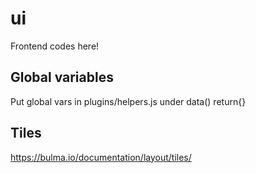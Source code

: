 # ui
Frontend codes here!

## Global variables

Put global vars in plugins/helpers.js under data() return{}

## Tiles

https://bulma.io/documentation/layout/tiles/